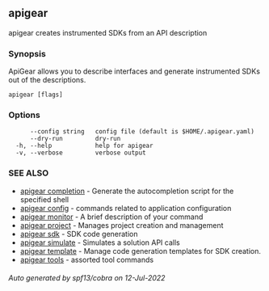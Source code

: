 ## apigear

apigear creates instrumented SDKs from an API description

### Synopsis

ApiGear allows you to describe interfaces and generate instrumented SDKs out of the descriptions.

```
apigear [flags]
```

### Options

```
      --config string   config file (default is $HOME/.apigear.yaml)
      --dry-run         dry-run
  -h, --help            help for apigear
  -v, --verbose         verbose output
```

### SEE ALSO

* [apigear completion](apigear_completion.md)	 - Generate the autocompletion script for the specified shell
* [apigear config](apigear_config.md)	 - commands related to application configuration
* [apigear monitor](apigear_monitor.md)	 - A brief description of your command
* [apigear project](apigear_project.md)	 - Manages project creation and management
* [apigear sdk](apigear_sdk.md)	 - SDK code generation
* [apigear simulate](apigear_simulate.md)	 - Simulates a solution API calls
* [apigear template](apigear_template.md)	 - Manage code generation templates for SDK creation.
* [apigear tools](apigear_tools.md)	 - assorted tool commands

###### Auto generated by spf13/cobra on 12-Jul-2022
